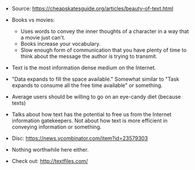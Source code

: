 * Source: https://cheapskatesguide.org/articles/beauty-of-text.html
* Books vs movies:
    - Uses words to convey the inner thoughts of a character in a way that a
      movie just can't.
    - Books increase your vocabulary.
    - Slow enough form of communication that you have plenty of time to think
      about the message the author is trying to transmit.
* Text is the most information dense medium on the Internet.
* "Data expands to fill the space available." Somewhat similar to "Task expands
  to consume all the free time available" or something.
* Average users should be willing to go on an eye-candy diet (because texts)
* Talks about how text has the potential to free us from the Internet
  information gatekeepers. Not about how text is more efficient in conveying
  information or something.

* Disc: https://news.ycombinator.com/item?id=23579303
* Nothing worthwhile here either.
* Check out: http://textfiles.com/
